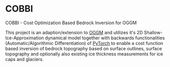 # COBBI
COBBI - Cost Optimization Based Bedrock Inversion for OGGM

This project is an adaption/extension to [OGGM](https://github.com/OGGM/oggm) and utilizes it's 2D Shallow-Ice-Approximation dynamical model together with backwards functionalities (Automatic/Algorithmic Differentiation) of [PyTorch](https://pytorch.org/) to enable a cost function based inversion of bedrock topography based on surface outlines, surface topography and optionally also existing ice thickness measurements for ice caps and glaciers.
